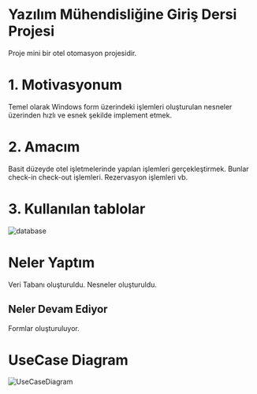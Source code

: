 
# Yazılım Mühendisliğine Giriş Dersi Projesi

Proje mini bir otel otomasyon projesidir.

# 1. Motivasyonum
Temel olarak Windows form üzerindeki işlemleri oluşturulan nesneler üzerinden hızlı ve esnek şekilde implement etmek.
# 2. Amacım
Basit düzeyde otel işletmelerinde yapılan işlemleri gerçekleştirmek. Bunlar check-in check-out işlemleri. Rezervasyon işlemleri vb.
# 3. Kullanılan tablolar


![database](https://github.com/Iskenderun-Technical-University/ymg-donem-projesi-ymg-222523704/assets/130269170/fbcca05e-c404-41b1-bbb4-04bea527408d)


# Neler Yaptım
Veri Tabanı oluşturuldu.
Nesneler oluşturuldu.
## Neler Devam Ediyor
  Formlar oluşturuluyor.
   # UseCase Diagram
  ![UseCaseDiagram](https://github.com/Iskenderun-Technical-University/ymg-donem-projesi-ymg-222523704/assets/130269170/0a1f75e2-1987-417d-9d90-7e497ba837d4)
